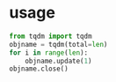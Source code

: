 # usage

``` python
from tqdm import tqdm
objname = tqdm(total=len)
for i in range(len):
    objname.update(1)
objname.close()
```

